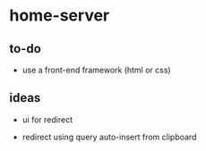 # home-server

## to-do

* use a front-end framework (html or css)

## ideas

* ui for redirect

* redirect using query auto-insert from clipboard
